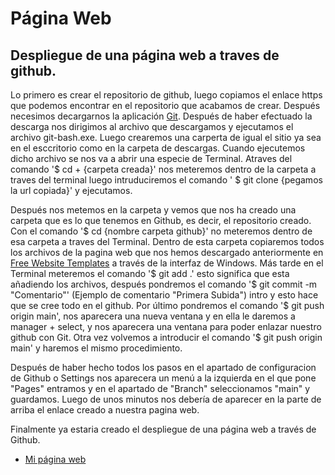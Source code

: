 # Página Web 

## Despliegue de una página web a traves de github. 

Lo primero es crear el repositorio de github, luego copiamos el enlace https que podemos encontrar en el repositorio que acabamos de crear. Después necesimos decargarnos la aplicación [Git](https://git-scm.com/downloads). Después de haber efectuado la descarga nos dirigimos al archivo que descargamos y ejecutamos el archivo git-bash.exe. Luego crearemos una carperta de igual el sitio ya sea en el esccritorio como en la carpeta de descargas. Cuando ejecutemos dicho archivo se nos va a abrir una especie de Terminal. Atraves del comando '$ cd + {carpeta creada}' nos meteremos dentro de la carpeta a traves del terminal luego intruduciremos el comando ' $ git clone {pegamos la url copiada}'  y ejecutamos.

Después nos metemos en la carpeta y vemos que nos ha creado una carpeta que es lo que tenemos en Github, es decir, el repositorio creado. Con el comando '$ cd {nombre carpeta github}' no meteremos dentro de esa carpeta a traves del Terminal. Dentro de esta carpeta copiaremos todos los archivos de la pagina web que nos hemos descargado anteriormente en [Free Website Templates](https://freewebsitetemplates.com) a través de la interfaz de Windows. Más tarde en el Terminal meteremos el comando '$ git add .' esto significa que esta añadiendo los archivos, después pondremos el comando '$ git commit -m "Comentario"' (Ejemplo de comentario "Primera Subida") intro y esto hace que se cree todo en el github. Por último pondremos el comando '$ git push origin main', nos aparecera una nueva ventana y en ella le daremos a manager + select, y nos aparecera una ventana para poder enlazar nuestro github con Git. Otra vez volvemos a introducir el comando '$ git push origin main' y haremos el mismo procedimiento. 

Después de haber hecho todos los pasos en el apartado de configuracion de Github o Settings nos aparecera un menú a la izquierda en el que pone "Pages" entramos y en el apartado de "Branch" seleccionamos "main" y guardamos. Luego de unos minutos nos debería de aparecer en la parte de arriba el enlace creado a nuestra pagina web. 

Finalmente ya estaria creado el despliegue de una página web a través de Github.


- [Mi página web](https://larrywestbrook.github.io/Pagina-Web/)
